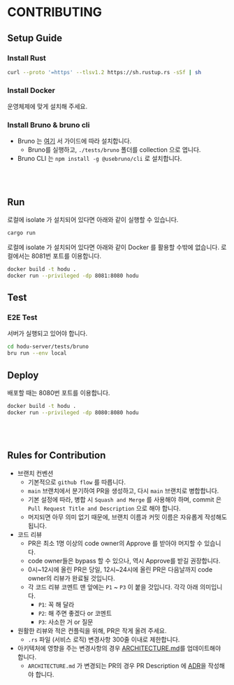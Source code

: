 # CONTRIBUTING

## Setup Guide

### Install Rust

```bash
curl --proto '=https' --tlsv1.2 https://sh.rustup.rs -sSf | sh
```

### Install Docker

운영체제에 맞게 설치해 주세요.

### Install Bruno & bruno cli

- Bruno 는 [여기](https://www.usebruno.com/downloads) 서 가이드에 따라 설치합니다.
  - Bruno를 실행하고, `./tests/bruno` 폴더를 collection 으로 엽니다.
- Bruno CLI 는 `npm install -g @usebruno/cli` 로 설치합니다.

<br/><br/>

## Run

로컬에 isolate 가 설치되어 있다면 아래와 같이 실행할 수 있습니다.

```sh
cargo run
```

로컬에 isolate 가 설치되어 있다면 아래와 같이 Docker 를 활용할 수밖에 없습니다.
로컬에서는 8081번 포트를 이용합니다.

```sh
docker build -t hodu .
docker run --privileged -dp 8081:8080 hodu
```

## Test

### E2E Test

서버가 실행되고 있어야 합니다.

```bash
cd hodu-server/tests/bruno
bru run --env local
```

## Deploy

배포할 때는 8080번 포트를 이용합니다.

```sh
docker build -t hodu .
docker run --privileged -dp 8080:8080 hodu
```

<br/><br/>

## Rules for Contribution

- 브랜치 컨벤션
  - 기본적으로 `github flow` 를 따릅니다.
  - `main` 브랜치에서 분기하여 PR을 생성하고, 다시 `main` 브랜치로 병합합니다.
  - 기본 설정에 따라, 병합 시 `Squash and Merge` 를 사용해야 하며, commit 은 `Pull Request Title and Description` 으로 해야 합니다.
  - 머지되면 아무 의미 없기 때문에, 브랜치 이름과 커밋 이름은 자유롭게 작성해도 됩니다.
- 코드 리뷰
  - PR은 최소 1명 이상의 code owner의 Approve 를 받아야 머지할 수 있습니다.
  - code owner들은 bypass 할 수 있으나, 역시 Approve를 받길 권장합니다.
  - 0시~12시에 올린 PR은 당일, 12시~24시에 올린 PR은 다음날까지 code owner의 리뷰가 완료될 것입니다.
  - 각 코드 리뷰 코멘트 맨 앞에는 `P1` ~ `P3` 이 붙을 것입니다. 각각 아래 의미입니다.
    - `P1`: 꼭 해 달라
    - `P2`: 해 주면 좋겠다 or 코멘트
    - `P3`: 사소한 거 or 질문
- 원활한 리뷰와 적은 컨플릭을 위해, PR은 작게 올려 주세요.
  - `.rs` 파일 (서비스 로직) 변경사항 300줄 이내로 제한합니다.
- 아키텍처에 영향을 주는 변경사항의 경우 [ARCHITECTURE.md](./ARCHITECTURE.md)를 업데이트해야 합니다.
  - `ARCHITECTURE.md` 가 변경되는 PR의 경우 PR Description 에 [ADR](https://github.blog/engineering/why-write-adrs/)을 작성해야 합니다.
